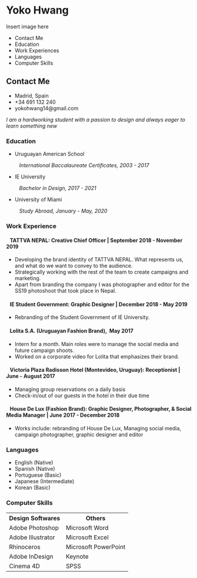 <!doctype html>
<html>
<head>
<meta charset="UTF-8">
<title>Yoko Hwang: Resume</title>
	
</head>

<body>
	<h1>Yoko Hwang</h1>
	<p>Insert image here</p>
	
<nav>
  <ul>
      <li>Contact Me</li>
      <li>Education</li>
      <li>Work Experiences</li>
      <li>Languages</li>
      <li>Computer Skills</li>
  </ul>
  </nav>
	<h2>Contact Me</h2>
   <ul>
	<li>Madrid, Spain</li>
	<li>+34 691 132 240</li>
	<li>yokohwang14@gmail.com</li>
   </ul>

<p><em>I am a hardworking student with a passion to design and always eager to learn something new</em></p>
<main>
<h3>Education</h3>
	<ul>
		<li>Uruguayan American School</li>
			<p><em>&nbsp;&nbsp;&nbsp;International Baccalaureate Certificates, 2003 - 2017</em></p>
		<li>IE University</li>
			<p><em>&nbsp;&nbsp;&nbsp;Bachelor in Design, 2017 - 2021</em></p>
		<li>University of Miami</li>
			<p><em>&nbsp;&nbsp;&nbsp;Study Abroad, January - May, 2020</em></p>
	</ul>

<h3>Work Experience</h3>
	<h4>&nbsp;&nbsp;&nbsp;TATTVA NEPAL: Creative Chief Officer | September 2018 - November 2019</h4>
	<ul>
		<li>Developing the brand identity of TATTVA NEPAL. What represents us, and what do we want to convey to the audience.</li>
		<li>Strategically working with the rest of the team to create campaigns and marketing.</li>
		<li>Apart from branding the company I was photographer and editor for the SS19 photoshoot that took place in Nepal.</li>
	</ul>
	<h4>&nbsp;&nbsp;&nbsp;IE Student Government: Graphic Designer | December 2018 - May 2019</h4>
	<ul>
		<li>Rebranding of the Student Government of IE University.</li>
	</ul>
	<h4>&nbsp;&nbsp;&nbsp;Lolita S.A. (Uruguayan Fashion Brand),&nbsp; May 2017</h4>
	<ul>
	  <li>Intern for a month. Main roles were to manage the social media and future campaign shoots.</li>
		<li>Worked on a corporate video for Lolita that emphasizes their brand.</li>
	</ul>
	<h4>&nbsp;&nbsp;&nbsp;Victoria Plaza Radisson Hotel (Montevideo, Uruguay): Receptionist | June - August 2017</h4>
	<ul>
		<li>Managing group reservations on a daily basis</li>
		<li>Check-in/out of our guests in the hotel in their due time</li>
	</ul>
	<h4>&nbsp;&nbsp;&nbsp;House De Lux (Fashion Brand): Graphic Designer, Photographer, & Social Media Manager | June 2017 - December 2018</h4>
	<ul>
		<li>Works include: rebranding of House De Lux, Managing social media, campaign photographer, graphic designer and editor </li>
	</ul>
<h3>Languages</h3>
	<ul>
		<li>English (Native)</li>
		<li>Spanish (Native)</li>
		<li>Portuguese (Basic)</li>
		<li>Japanese (Intermediate)</li>
		<li>Korean (Basic)</li>
	</ul>
<h3>Computer Skills</h3>
<table>
	<tr>
		<th>Design Softwares</th>
		<th>Others</th>
	</tr>
	<tr>
		<td>Adobe Photoshop</td>
		<td>Microsoft Word</td>
	</tr>
	<tr>
		<td>Adobe Illustrator</td>
		<td>Microsoft Excel</td>
	</tr>
	<tr>
		<td>Rhinoceros</td>
		<td>Microsoft PowerPoint</td>
	</tr>
	<tr>
		<td>Adobe InDesign</td>
		<td>Keynote</td>
	</tr>
	<tr>
		<td>Cinema 4D</td>
		<td>SPSS</td>
	</tr>
</table>
</main>
</body>
</html>
